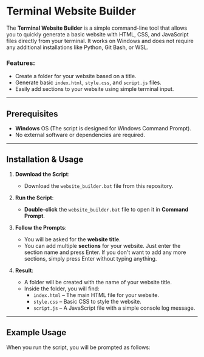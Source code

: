 # Terminal Website Builder

The **Terminal Website Builder** is a simple command-line tool that allows you to quickly generate a basic website with HTML, CSS, and JavaScript files directly from your terminal. It works on Windows and does not require any additional installations like Python, Git Bash, or WSL.

### Features:
- Create a folder for your website based on a title.
- Generate basic `index.html`, `style.css`, and `script.js` files.
- Easily add sections to your website using simple terminal input.
  
---

## Prerequisites

- **Windows** OS (The script is designed for Windows Command Prompt).
- No external software or dependencies are required.

---

## Installation & Usage

1. **Download the Script**:
   - Download the `website_builder.bat` file from this repository.

2. **Run the Script**:
   - **Double-click** the `website_builder.bat` file to open it in **Command Prompt**.

3. **Follow the Prompts**:
   - You will be asked for the **website title**.
   - You can add multiple **sections** for your website. Just enter the section name and press Enter. If you don't want to add any more sections, simply press Enter without typing anything.

4. **Result**:
   - A folder will be created with the name of your website title.
   - Inside the folder, you will find:
     - `index.html` – The main HTML file for your website.
     - `style.css` – Basic CSS to style the website.
     - `script.js` – A JavaScript file with a simple console log message.

---

## Example Usage

When you run the script, you will be prompted as follows:

